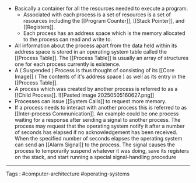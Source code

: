 - Basically a container for all the resources needed to execute a program. 
	- Associated with each process is a set of resources is a set of resources including the [[Program Counter]], [[Stack Pointer]], and [[Registers]]. 
	- Each process has an address space which is the memory allocated to the process can read and write to. 
- All information about the process apart from the data held within its address space is stored in an operating system table called the [[Process Table]]. The [[Process Table]] is usually an array of structures one for each process currently is existence. 
- A ( Suspended ) Process is thus thought of consisting of its [[Core Image]] ( The contents of it's address space ) as well as its entry in the [[Process Table]].
- A process which was created by another process is referred to as a [[Child Process]]. 
![[Pasted image 20250505160627.png]]
- Processes can issue [[System Calls]] to request more memory. 
- If a process needs to interact with another process this is referred to as [[Inter-process Communication]]. An example could be one process waiting for a response after sending a signal to another process. The process may request that the operating system notify it after a number of seconds has elapsed if no acknowledgement has been received. When the specified number of seconds elapses the operating system can send an [[Alarm Signal]] to the process. The signal causes the process to temporarily suspend whatever it was doing, save its registers on the stack, and start running a special signal-handling procedure
___
Tags : #computer-architecture #operating-systems